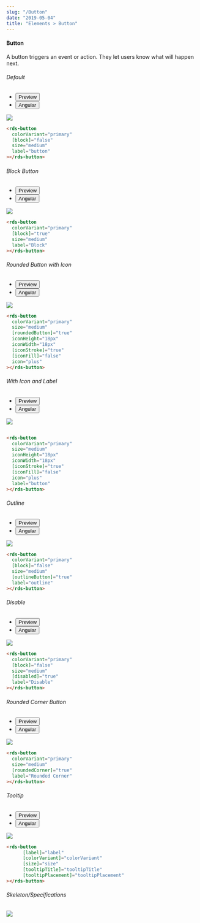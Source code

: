 ```yaml
---
slug: "/Button"
date: "2019-05-04"
title: "Elements > Button"
---
```


<!-- CSS only -->
<link href="https://cdn.jsdelivr.net/npm/bootstrap@5.1.3/dist/css/bootstrap.min.css" rel="stylesheet" integrity="sha384-1BmE4kWBq78iYhFldvKuhfTAU6auU8tT94WrHftjDbrCEXSU1oBoqyl2QvZ6jIW3" crossorigin="anonymous">
<link rel="stylesheet" href="../assets/css/style-elements.css">

<link rel="stylesheet" href="../assets/css/main.css">

#### Button
  
<p class="">A button triggers an event or action. They let users know what will happen next.</p> 

<!-- Default -->

<section class="py-4">
  <h6>Default</h6>
   <div class="py-3">
      <div class="cust-tabs">
        <ul class="nav nav-tabs" id="myTab" role="tablist">
          <li class="nav-item" role="presentation">
            <button class="nav-link active" id="PreviewDefault-tab" data-bs-toggle="tab" data-bs-target="#PreviewDefault" type="button" role="tab" aria-controls="PreviewDefault" aria-selected="true">Preview </button>
          </li>
          <li class="nav-item" role="presentation">
            <button class="nav-link" id="AngularDefault-tab" data-bs-toggle="tab" data-bs-target="#AngularDefault" type="button" role="tab" aria-controls="AngularDefault" aria-selected="false"><i class="bi bi-code-slash" style="font-size:1.0rem"></i>Angular</button>
          </li>
        </ul>
      </div>
      <div class="tab-content card border" id="myTabContent">
        <div class="tab-pane fade show active" id="PreviewDefault" role="tabpanel" aria-labelledby="PreviewDefault-tab">
         <div class="contents  p-5">
         <div class="row">
         <div class="col-md-12">
           <img src="/images/button-basic.png" class=" img-fluid w-25"> 
           </div>
   </div>                          
   </div>
   </div>
        <div class="tab-pane fade show" id="AngularDefault" role="tabpanel" aria-labelledby="AngularDefault-tab">
          <div class="contents bg-code">
<div class="row m-0">

```html
<rds-button
  colorVariant="primary"
  [block]="false"
  size="medium"
  label="button"
></rds-button>
```

</div>
          </div>
        </div>
      </div>
    
  </section>

<!-- Block Button -->
  
<section class="py-4">
  <h6>Block Button</h6>
   <div class="py-3">
      <div class="cust-tabs">
        <ul class="nav nav-tabs" id="myTab" role="tablist">
          <li class="nav-item" role="presentation">
            <button class="nav-link active" id="PreviewBlock-tab" data-bs-toggle="tab" data-bs-target="#PreviewBlock" type="button" role="tab" aria-controls="PreviewBlock" aria-selected="true">Preview </button>
          </li>
          <li class="nav-item" role="presentation">
            <button class="nav-link" id="AngularBlock-tab" data-bs-toggle="tab" data-bs-target="#AngularBlock" type="button" role="tab" aria-controls="AngularBlock" aria-selected="false"><i class="bi bi-code-slash" style="font-size:1.0rem"></i>Angular</button>
          </li>
        </ul>
      </div>
      <div class="tab-content card border" id="myTabContent">
        <div class="tab-pane fade show active" id="PreviewBlock" role="tabpanel" aria-labelledby="PreviewBlock-tab">
         <div class="contents  p-5">
         <div class="row">
         <div class="col-md-12">
           <img src="/images/button-block.png" class=" img-fluid w-100"> 
           </div>
   </div>                          
   </div>
   </div>
        <div class="tab-pane fade show" id="AngularBlock" role="tabpanel" aria-labelledby="AngularBlock-tab">
          <div class="contents bg-code">
<div class="row m-0">

```html
<rds-button
  colorVariant="primary"
  [block]="true"
  size="medium"
  label="Block"
></rds-button>
```

</div>
          </div>
        </div>
      </div>
    
</section>
  
<!-- Rounded Button with Icon -->

<section class="py-4">
<h6>Rounded Button with Icon</h6>
   <div class="py-3">
      <div class="cust-tabs">
        <ul class="nav nav-tabs" id="myTab" role="tablist">
          <li class="nav-item" role="presentation">
            <button class="nav-link active" id="PreviewIcon-tab" data-bs-toggle="tab" data-bs-target="#PreviewIcon" type="button" role="tab" aria-controls="PreviewIcon" aria-selected="true">Preview </button>
          </li>
          <li class="nav-item" role="presentation">
            <button class="nav-link" id="AngularIcon-tab" data-bs-toggle="tab" data-bs-target="#AngularIcon" type="button" role="tab" aria-controls="AngularIcon" aria-selected="false"><i class="bi bi-code-slash" style="font-size:1.0rem"></i>Angular</button>
          </li>
        </ul>
      </div>
      <div class="tab-content card border" id="myTabContent">
        <div class="tab-pane fade show active" id="PreviewIcon" role="tabpanel" aria-labelledby="PreviewIcon-tab">
         <div class="row">
         <div class="col-md-12">
         <div class="contents p-5">
          <img src="/images/button-icon.png" class=" img-fluid w-15">  
           </div>
   </div>                          
   </div>
   </div>
        <div class="tab-pane fade show" id="AngularIcon" role="tabpanel" aria-labelledby="AngularIcon-tab">
          <div class="contents bg-code">
<div class="row m-0">

```html
<rds-button
  colorVariant="primary"
  size="medium"
  [roundedButton]="true"
  iconHeight="18px"
  iconWidth="18px"
  [iconStroke]="true"
  [iconFill]="false"
  icon="plus"
></rds-button>
```

</div>
          </div>
        </div>
      </div>
    
  </section>

 <!-- With Icon and Label  -->

<section class="py-4">
<h6>With Icon and Label </h6>
   <div class="py-3">
      <div class="cust-tabs">
        <ul class="nav nav-tabs" id="myTab" role="tablist">
          <li class="nav-item" role="presentation">
            <button class="nav-link active" id="PreviewIconwithLabel-tab" data-bs-toggle="tab" data-bs-target="#PreviewIconwithLabel" type="button" role="tab" aria-controls="PreviewIcon" aria-selected="true">Preview </button>
          </li>
          <li class="nav-item" role="presentation">
            <button class="nav-link" id="AngularIconwithLabel-tab" data-bs-toggle="tab" data-bs-target="#AngularIconwithLabel" type="button" role="tab" aria-controls="AngularIcon" aria-selected="false"><i class="bi bi-code-slash" style="font-size:1.0rem"></i>Angular</button>
          </li>
        </ul>
      </div>
      <div class="tab-content card border" id="myTabContent">
        <div class="tab-pane fade show active" id="PreviewIconwithLabel" role="tabpanel" aria-labelledby="PreviewIcon-tab">
         <div class="row">
         <div class="col-md-12">
         <div class="contents bg-light p-5">
          <img src="/images/button-with-label.png" class=" img-fluid w-25">  
           </div>
   </div>                          
   </div>
   </div>
        <div class="tab-pane fade show" id="AngularIconwithLabel" role="tabpanel" aria-labelledby="AngularIcon-tab">
          <div class="contents bg-code">
<div class="row m-0">

```html

<rds-button
  colorVariant="primary"
  size="medium"
  iconHeight="18px"
  iconWidth="18px"
  [iconStroke]="true"
  [iconFill]="false"
  icon="plus"
  label="button"
></rds-button>
```

</div>
          </div>
        </div>
      </div>
    
</section>

<!-- Outline -->

<section class="py-4">
<h6>Outline </h6>
   <div class="py-3">
      <div class="cust-tabs">
        <ul class="nav nav-tabs" id="myTab" role="tablist">
          <li class="nav-item" role="presentation">
            <button class="nav-link active" id="PreviewOutline-tab" data-bs-toggle="tab" data-bs-target="#PreviewOutline" type="button" role="tab" aria-controls="PreviewOutline" aria-selected="true">Preview </button>
          </li>
          <li class="nav-item" role="presentation">
            <button class="nav-link" id="AngularOutline-tab" data-bs-toggle="tab" data-bs-target="#AngularOutline" type="button" role="tab" aria-controls="AngularOutline" aria-selected="false"><i class="bi bi-code-slash" style="font-size:1.0rem"></i>Angular</button>
          </li>
        </ul>
      </div>
      <div class="tab-content card border" id="myTabContent">
        <div class="tab-pane fade show active" id="PreviewOutline" role="tabpanel" aria-labelledby="PreviewOutline-tab">
         <div class="row">
         <div class="col-md-12">
         <div class="contents p-5">
            <img src="/images/button-outline.png" class=" img-fluid w-25">
               </div>
   </div>              
   </div>
   </div>
        <div class="tab-pane fade show" id="AngularOutline" role="tabpanel" aria-labelledby="AngularOutline-tab">
          <div class="contents bg-code">
<div class="row">

```html
<rds-button
  colorVariant="primary"
  [block]="false"
  size="medium"
  [outlineButton]="true"
  label="outline"
></rds-button>
```

</div>
          </div>
        </div>
      </div>
    
  </section>


<!-- Disable -->

<section class="py-4">
<h6>Disable </h6>
   <div class="py-3">
      <div class="cust-tabs">
        <ul class="nav nav-tabs" id="myTab" role="tablist">
          <li class="nav-item" role="presentation">
            <button class="nav-link active" id="PreviewDisable-tab" data-bs-toggle="tab" data-bs-target="#PreviewDisable" type="button" role="tab" aria-controls="PreviewOutline" aria-selected="true">Preview </button>
          </li>
          <li class="nav-item" role="presentation">
            <button class="nav-link" id="AngularOutline-tab" data-bs-toggle="tab" data-bs-target="#AngularDisable" type="button" role="tab" aria-controls="AngularOutline" aria-selected="false"><i class="bi bi-code-slash" style="font-size:1.0rem"></i>Angular</button>
          </li>
        </ul>
      </div>
      <div class="tab-content card border" id="myTabContent">
        <div class="tab-pane fade show active" id="PreviewDisable" role="tabpanel" aria-labelledby="PreviewDisable-tab">
         <div class="row">
         <div class="col-md-12">
         <div class="contents p-5">
            <img src="/images/disable-button.png" class=" img-fluid w-25">
               </div>
   </div>              
   </div>
   </div>
        <div class="tab-pane fade show" id="AngularDisable" role="tabpanel" aria-labelledby="AngularDisable-tab">
          <div class="contents bg-code">
<div class="row">

```html
<rds-button
  colorVariant="primary"
  [block]="false"
  size="medium"
  [disabled]="true"
  label="Disable"
></rds-button>
```

</div>
          </div>
        </div>
      </div>
    
  </section>

<!-- Rounded Corner Button -->

<section class="py-4">
<h6> Rounded Corner Button </h6>
   <div class="py-3">
      <div class="cust-tabs">
        <ul class="nav nav-tabs" id="myTab" role="tablist">
          <li class="nav-item" role="presentation">
            <button class="nav-link active" id="PreviewRounded-tab" data-bs-toggle="tab" data-bs-target="#PreviewRounded" type="button" role="tab" aria-controls="PreviewRounded" aria-selected="true">Preview </button>
          </li>
          <li class="nav-item" role="presentation">
            <button class="nav-link" id="AngularRounded-tab" data-bs-toggle="tab" data-bs-target="#AngularRounded" type="button" role="tab" aria-controls="AngularRounded" aria-selected="false"><i class="bi bi-code-slash" style="font-size:1.0rem"></i>Angular</button>
          </li>
        </ul>
      </div>
      <div class="tab-content card border" id="myTabContent">
        <div class="tab-pane fade show active" id="PreviewRounded" role="tabpanel" aria-labelledby="PreviewRounded-tab">
         <div class="row">
         <div class="col-md-12">
         <div class="contents p-5">
            <img src="/images/button-rounded.png" class=" img-fluid w-25">
               </div>
   </div>              
   </div>
   </div>
        <div class="tab-pane fade show" id="AngularRounded" role="tabpanel" aria-labelledby="AngularRounded-tab">
          <div class="contents bg-code">
<div class="row">

```html
<rds-button
  colorVariant="primary"
  size="medium"
  [roundedCorner]="true"
  label="Rounded Corner"
></rds-button>
```

</div>
          </div>
        </div>
      </div>
    
  </section>


<!-- Tooltip -->
<section class="py-4">
<h6>Tooltip </h6>
   <div class="py-3">
      <div class="cust-tabs">
        <ul class="nav nav-tabs" id="myTab" role="tablist">
          <li class="nav-item" role="presentation">
            <button class="nav-link active" id="Previewtooltip-tab" data-bs-toggle="tab" data-bs-target="#Previewtooltip" type="button" role="tab" aria-controls="PreviewOutline" aria-selected="true">Preview </button>
          </li>
          <li class="nav-item" role="presentation">
            <button class="nav-link" id="Angulartooltip-tab" data-bs-toggle="tab" data-bs-target="#Angulartooltip" type="button" role="tab" aria-controls="AngularOutline" aria-selected="false"><i class="bi bi-code-slash" style="font-size:1.0rem"></i>Angular</button>
          </li>
        </ul>
      </div>
      <div class="tab-content card border" id="myTabContent">
        <div class="tab-pane fade show active" id="Previewtooltip" role="tabpanel" aria-labelledby="Previewtooltip-tab">
         <div class="row">
         <div class="col-md-12">
         <div class="contents p-5">
            <img src="/images/button-tooltip.png" class=" img-fluid w-25">
               </div>
   </div>              
   </div>
   </div>
        <div class="tab-pane fade show" id="Angulartooltip" role="tabpanel" aria-labelledby="Angulartooltip-tab">
          <div class="contents bg-code">
<div class="row">

```html
<rds-button
      [label]="label"
      [colorVariant]="colorVariant"
      [size]="size"
      [tooltipTitle]="tooltipTitle"
      [tooltipPlacement]="tooltipPlacement"
></rds-button>
```

</div>
          </div>
        </div>
      </div>
    
  </section>


###### Skeleton/Specifications
<div class="py-3">
 <div class="card border p-5">
  <div class="row">
      <div class="col-md-12">
        <img src="/images/button-skeleton.png" class=" img-fluid w-25">
     </div>
   </div>
   </div>
 </div>
</div>	



<!-- JavaScript Bundle with Popper -->
<script src="https://cdn.jsdelivr.net/npm/bootstrap@5.1.3/dist/js/bootstrap.bundle.min.js" integrity="sha384-ka7Sk0Gln4gmtz2MlQnikT1wXgYsOg+OMhuP+IlRH9sENBO0LRn5q+8nbTov4+1p" crossorigin="anonymous"></script>
